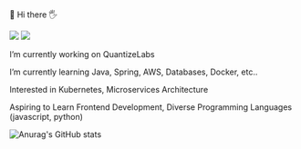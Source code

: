👋 Hi there 🖐️ 

<a href="https://sungwonjeong.github.io/" target="_blank"><img src="https://img.shields.io/badge/-BLOG-1A1A1A?style=for-the-badge&logo=buefy&logoColor=white"/></a> <a href="mailto:aogn07@gmail.com" target="_blank"><img src="https://img.shields.io/badge/-aogn07%40gmail.com-EA4335?style=for-the-badge&logo=gmail&logoColor=white"/></a>

I’m currently working on QuantizeLabs

I’m currently learning Java, Spring, AWS, Databases, Docker, etc..

Interested in Kubernetes, Microservices Architecture

Aspiring to Learn Frontend Development, Diverse Programming Languages (javascript, python)

![Anurag's GitHub stats](https://github-readme-stats.vercel.app/api?username=SungwonJeong&show_icons=true&theme=radical)







